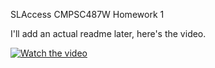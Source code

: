 SLAccess
CMPSC487W Homework 1

I'll add an actual readme later, here's the video.

[![Watch the video](https://img.youtube.com/vi/T-D1KVIuvjA/maxresdefault.jpg)](https://youtu.be/T-D1KVIuvjA)

